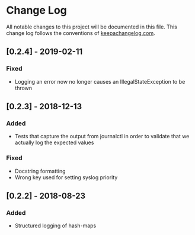 # Change Log
All notable changes to this project will be documented in this file. This change
log follows the conventions of [keepachangelog.com](http://keepachangelog.com/).

## [0.2.4] - 2019-02-11
### Fixed
- Logging an error now no longer causes an IllegalStateException to be thrown

## [0.2.3] - 2018-12-13
### Added
- Tests that capture the output from journalctl in order to validate that we
  actually log the expected values

### Fixed
- Docstring formatting
- Wrong key used for setting syslog priority

## [0.2.2] - 2018-08-23
### Added
- Structured logging of hash-maps

[0.2.1]: https://github.com/runejuhl/clj-journal/compare/v0.2.0...v0.2.1
[0.2.0]: https://github.com/runejuhl/clj-journal/compare/v0.1.0...v0.2.0

<!-- Local Variables: -->
<!-- mode: markdown -->
<!-- End: -->
